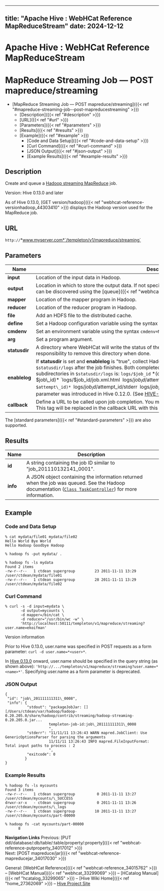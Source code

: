---

title: "Apache Hive : WebHCat Reference MapReduceStream"
date: 2024-12-12
----------------

# Apache Hive : WebHCat Reference MapReduceStream

# MapReduce Streaming Job — POST mapreduce/streaming

* [MapReduce Streaming Job — POST mapreduce/streaming]({{< ref "#mapreduce-streaming-job--post-mapreducestreaming" >}})
  + [Description]({{< ref "#description" >}})
  + [URL]({{< ref "#url" >}})
  + [Parameters]({{< ref "#parameters" >}})
  + [Results]({{< ref "#results" >}})
  + [Example]({{< ref "#example" >}})
    - [Code and Data Setup]({{< ref "#code-and-data-setup" >}})
    - [Curl Command]({{< ref "#curl-command" >}})
    - [JSON Output]({{< ref "#json-output" >}})
    - [Example Results]({{< ref "#example-results" >}})

## Description

Create and queue a [Hadoop streaming MapReduce](http://hadoop.apache.org/docs/stable/streaming.html) job.

Version: Hive 0.13.0 and later

As of Hive 0.13.0, [GET version/hadoop]({{< ref "webhcat-reference-versionhadoop_44303410" >}}) displays the Hadoop version used for the MapReduce job.

## URL

`http://`*www.myserver.com*`/templeton/v1/mapreduce/streaming`

## Parameters

|     Name      |                                                                                                                                                                                                                                                                                                         Description                                                                                                                                                                                                                                                                                                          |        Required?         |     Default     |
|---------------|------------------------------------------------------------------------------------------------------------------------------------------------------------------------------------------------------------------------------------------------------------------------------------------------------------------------------------------------------------------------------------------------------------------------------------------------------------------------------------------------------------------------------------------------------------------------------------------------------------------------------|--------------------------|-----------------|
| **input**     | Location of the input data in Hadoop.                                                                                                                                                                                                                                                                                                                                                                                                                                                                                                                                                                                        | Required                 | None            |
| **output**    | Location in which to store the output data. If not specified, WebHCat will store the output in a location that can be discovered using the [queue]({{< ref "webhcat-reference-jobinfo_34017194" >}}) resource.                                                                                                                                                                                                                                                                                                                                                                                                               | Optional                 | See description |
| **mapper**    | Location of the mapper program in Hadoop.                                                                                                                                                                                                                                                                                                                                                                                                                                                                                                                                                                                    | Required                 | None            |
| **reducer**   | Location of the reducer program in Hadoop.                                                                                                                                                                                                                                                                                                                                                                                                                                                                                                                                                                                   | Required                 | None            |
| **file**      | Add an HDFS file to the distributed cache.                                                                                                                                                                                                                                                                                                                                                                                                                                                                                                                                                                                   | Optional                 | None            |
| **define**    | Set a Hadoop configuration variable using the syntax `define=NAME=VALUE`                                                                                                                                                                                                                                                                                                                                                                                                                                                                                                                                                     | Optional                 | None            |
| **cmdenv**    | Set an environment variable using the syntax `cmdenv=NAME=VALUE`                                                                                                                                                                                                                                                                                                                                                                                                                                                                                                                                                             | Optional                 | None            |
| **arg**       | Set a program argument.                                                                                                                                                                                                                                                                                                                                                                                                                                                                                                                                                                                                      | Optional                 | None            |
| **statusdir** | A directory where WebHCat will write the status of the Map Reduce job. If provided, it is the caller's responsibility to remove this directory when done.                                                                                                                                                                                                                                                                                                                                                                                                                                                                    | Optional                 | None            |
| **enablelog** | If **statusdir** is set and **enablelog** is "true", collect Hadoop job configuration and logs into a directory named `$statusdir/logs` after the job finishes. Both completed and failed attempts are logged. The layout of subdirectories in `$statusdir/logs` is: `logs/$job_id` *(directory for $job\_id)* `logs/$job_id/job.xml.html` `logs/$job_id/$attempt_id` *(directory for $attempt\_id)* `logs/$job_id/$attempt_id/stderr` `logs/$job_id/$attempt_id/stdout` `logs/$job_id/$attempt_id/syslog` This parameter was introduced in Hive 0.12.0. (See [HIVE-4531](https://issues.apache.org/jira/browse/HIVE-4531).) | Optional in Hive 0.12.0+ | None            |
| **callback**  | Define a URL to be called upon job completion. You may embed a specific job ID into this URL using `$jobId`. This tag will be replaced in the callback URL with this job's job ID.                                                                                                                                                                                                                                                                                                                                                                                                                                           | Optional                 | None            |

The [standard parameters]({{< ref "#standard-parameters" >}}) are also supported.

## Results

|   Name   |                                                                                                                   Description                                                                                                                   |
|----------|-------------------------------------------------------------------------------------------------------------------------------------------------------------------------------------------------------------------------------------------------|
| **id**   | A string containing the job ID similar to "job\_201110132141\_0001".                                                                                                                                                                            |
| **info** | A JSON object containing the information returned when the job was queued. See the Hadoop documentation ([`Class TaskController`](http://hadoop.apache.org/docs/r1.2.1/api/org/apache/hadoop/mapred/TaskController.html)) for more information. |

## Example

### Code and Data Setup

```
% cat mydata/file01 mydata/file02
Hello World Bye World
Hello Hadoop Goodbye Hadoop

% hadoop fs -put mydata/ .

% hadoop fs -ls mydata
Found 2 items
-rw-r--r--   1 ctdean supergroup         23 2011-11-11 13:29 /user/ctdean/mydata/file01
-rw-r--r--   1 ctdean supergroup         28 2011-11-11 13:29 /user/ctdean/mydata/file02

```

### Curl Command

```
% curl -s -d input=mydata \
       -d output=mycounts \
       -d mapper=/bin/cat \
       -d reducer="/usr/bin/wc -w" \
       'http://localhost:50111/templeton/v1/mapreduce/streaming?user.name=ekoifman'

```

Version information

Prior to Hive 0.13.0, user.name was specified in POST requests as a form parameter: `curl -d user.name=*<user>*`.

In [Hive 0.13.0](https://issues.apache.org/jira/browse/HIVE-6576) onward, user.name should be specified in the query string (as shown above): `'http://.../templeton/v1/mapreduce/streaming?user.name=*<name>*'`. Specifying user.name as a form parameter is deprecated.

### JSON Output

```
{
 "id": "job\_201111111311\_0008",
 "info": {
          "stdout": "packageJobJar: [] [/Users/ctdean/var/hadoop/hadoop-0.20.205.0/share/hadoop/contrib/streaming/hadoop-streaming-0.20.205.0.jar...
                    templeton-job-id:job\_201111111311\_0008
                    ",
          "stderr": "11/11/11 13:26:43 WARN mapred.JobClient: Use GenericOptionsParser for parsing the arguments
                    11/11/11 13:26:43 INFO mapred.FileInputFormat: Total input paths to process : 2
                    ",
          "exitcode": 0
         }
}

```

### Example Results

```
% hadoop fs -ls mycounts
Found 3 items
-rw-r--r--   1 ctdean supergroup          0 2011-11-11 13:27 /user/ctdean/mycounts/\_SUCCESS
drwxr-xr-x   - ctdean supergroup          0 2011-11-11 13:26 /user/ctdean/mycounts/\_logs
-rw-r--r--   1 ctdean supergroup         10 2011-11-11 13:27 /user/ctdean/mycounts/part-00000

% hadoop fs -cat mycounts/part-00000
      8

```

**Navigation Links**
Previous: [PUT ddl/database/:db/table/:table/property/:property]({{< ref "webhcat-reference-putproperty_34017012" >}})  
Next: [POST mapreduce/jar]({{< ref "webhcat-reference-mapreducejar_34017030" >}})

General: [WebHCat Reference]({{< ref "webhcat-reference_34015762" >}}) – [WebHCat Manual]({{< ref "webhcat_33299069" >}}) – [HCatalog Manual]({{< ref "hcatalog_33299065" >}}) – [Hive Wiki Home]({{< ref "home_27362069" >}}) – [Hive Project Site](http://hive.apache.org/)

